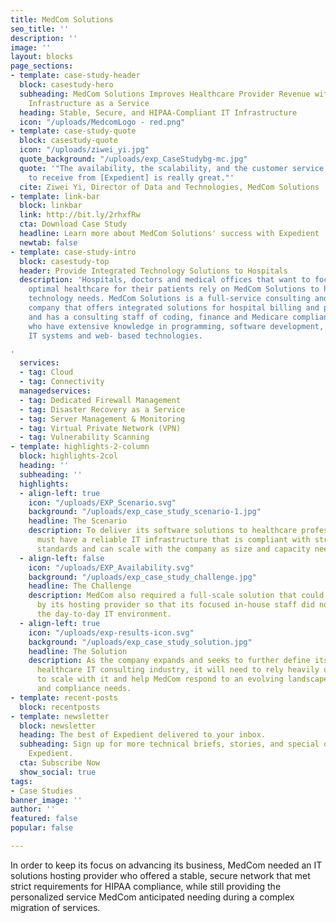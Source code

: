```yaml
---
title: MedCom Solutions
seo_title: ''
description: ''
image: ''
layout: blocks
page_sections:
- template: case-study-header
  block: casestudy-hero
  subheading: MedCom Solutions Improves Healthcare Provider Revenue with Expedient
    Infrastructure as a Service
  heading: Stable, Secure, and HIPAA-Compliant IT Infrastructure
  icon: "/uploads/MedcomLogo - red.png"
- template: case-study-quote
  block: casestudy-quote
  icon: "/uploads/ziwei_yi.jpg"
  quote_background: "/uploads/exp_CaseStudybg-mc.jpg"
  quote: '"The availability, the scalability, and the customer service we were able
    to receive from [Expedient] is really great."'
  cite: Ziwei Yi, Director of Data and Technologies, MedCom Solutions
- template: link-bar
  block: linkbar
  link: http://bit.ly/2rhxfRw
  cta: Download Case Study
  headline: Learn more about MedCom Solutions' success with Expedient
  newtab: false
- template: case-study-intro
  block: casestudy-top
  header: Provide Integrated Technology Solutions to Hospitals
  description: 'Hospitals, doctors and medical offices that want to focus on providing
    optimal healthcare for their patients rely on MedCom Solutions to handle their
    technology needs. MedCom Solutions is a full-service consulting and software technology
    company that offers integrated solutions for hospital billing and pricing needs
    and has a consulting staff of coding, finance and Medicare compliance experts
    who have extensive knowledge in programming, software development, large hospital
    IT systems and web- based technologies.

'
  services:
  - tag: Cloud
  - tag: Connectivity
  managedservices:
  - tag: Dedicated Firewall Management
  - tag: Disaster Recovery as a Service
  - tag: Server Management & Monitoring
  - tag: Virtual Private Network (VPN)
  - tag: Vulnerability Scanning
- template: highlights-2-column
  block: highlights-2col
  heading: ''
  subheading: ''
  highlights:
  - align-left: true
    icon: "/uploads/EXP_Scenario.svg"
    background: "/uploads/exp_case_study_scenario-1.jpg"
    headline: The Scenario
    description: To deliver its software solutions to healthcare professionals, MedCom
      must have a reliable IT infrastructure that is compliant with stringent HIPAA
      standards and can scale with the company as size and capacity needs increase.
  - align-left: false
    icon: "/uploads/EXP_Availability.svg"
    background: "/uploads/exp_case_study_challenge.jpg"
    headline: The Challenge
    description: MedCom also required a full-scale solution that could be managed
      by its hosting provider so that its focused in-house staff did not have to oversee
      the day-to-day IT environment.
  - align-left: true
    icon: "/uploads/exp-results-icon.svg"
    background: "/uploads/exp_case_study_solution.jpg"
    headline: The Solution
    description: As the company expands and seeks to further define its niche in the
      healthcare IT consulting industry, it will need to rely heavily upon [Expedient]
      to scale with it and help MedCom respond to an evolving landscape of technology
      and compliance needs.
- template: recent-posts
  block: recentposts
- template: newsletter
  block: newsletter
  heading: The best of Expedient delivered to your inbox.
  subheading: Sign up for more technical briefs, stories, and special offers from
    Expedient.
  cta: Subscribe Now
  show_social: true
tags:
- Case Studies
banner_image: ''
author: ''
featured: false
popular: false

---
```

In order to keep its focus on advancing its business, MedCom needed an IT solutions hosting provider who offered a stable, secure network that met strict requirements for HIPAA compliance, while still providing the personalized service MedCom anticipated needing during a complex migration of services.